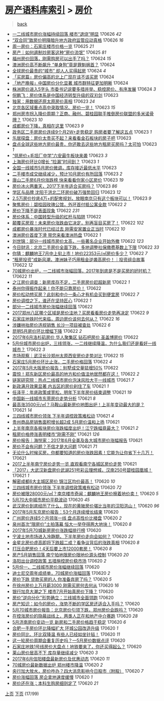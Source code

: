 [房产语料库索引](../../README.md)  > [房价](房价.md)
====
> [back](../README.md)

- [一二线城市房价涨幅持续回落 楼市“退烧”明显](http://jkwz.applinzi.com/ittc/6983306593352287237.html#%E4%B8%80%E4%BA%8C%E7%BA%BF%E5%9F%8E%E5%B8%82%E6%88%BF%E4%BB%B7%E6%B6%A8%E5%B9%85%E6%8C%81%E7%BB%AD%E5%9B%9E%E8%90%BD+%E6%A5%BC%E5%B8%82%E2%80%9C%E9%80%80%E7%83%A7%E2%80%9D%E6%98%8E%E6%98%BE) 170626 *42* 
- [“双合同”致房价明降暗升地方政府监管应动真格](http://jkwz.applinzi.com/ittc/6983288659405964292.html#%E2%80%9C%E5%8F%8C%E5%90%88%E5%90%8C%E2%80%9D%E8%87%B4%E6%88%BF%E4%BB%B7%E6%98%8E%E9%99%8D%E6%9A%97%E5%8D%87%E5%9C%B0%E6%96%B9%E6%94%BF%E5%BA%9C%E7%9B%91%E7%AE%A1%E5%BA%94%E5%8A%A8%E7%9C%9F%E6%A0%BC) 170626 *16* 
- [周一房价：石家庄楼市价格一览](http://jkwz.applinzi.com/ittc/6983118343396393988.html#%E5%91%A8%E4%B8%80%E6%88%BF%E4%BB%B7%EF%BC%9A%E7%9F%B3%E5%AE%B6%E5%BA%84%E6%A5%BC%E5%B8%82%E4%BB%B7%E6%A0%BC%E4%B8%80%E8%A7%88) 170625 *21* 
- [房产｜如何遏制炒房客这种“房价流氓”](http://jkwz.applinzi.com/ittc/6983048302416102404.html#%E6%88%BF%E4%BA%A7%EF%BD%9C%E5%A6%82%E4%BD%95%E9%81%8F%E5%88%B6%E7%82%92%E6%88%BF%E5%AE%A2%E8%BF%99%E7%A7%8D%E2%80%9C%E6%88%BF%E4%BB%B7%E6%B5%81%E6%B0%93%E2%80%9D) 170625 *81* 
- [福州房价回落，刚需购房可以出手了吗？](http://jkwz.applinzi.com/ittc/6982428996632314885.html#%E7%A6%8F%E5%B7%9E%E6%88%BF%E4%BB%B7%E5%9B%9E%E8%90%BD%EF%BC%8C%E5%88%9A%E9%9C%80%E8%B4%AD%E6%88%BF%E5%8F%AF%E4%BB%A5%E5%87%BA%E6%89%8B%E4%BA%86%E5%90%97%EF%BC%9F) 170624 *15* 
- [澳洲房价高不断飙升 “单身狗”竟是罪魁祸首？](http://jkwz.applinzi.com/ittc/6982766867713098756.html#%E6%BE%B3%E6%B4%B2%E6%88%BF%E4%BB%B7%E9%AB%98%E4%B8%8D%E6%96%AD%E9%A3%99%E5%8D%87+%E2%80%9C%E5%8D%95%E8%BA%AB%E7%8B%97%E2%80%9D%E7%AB%9F%E6%98%AF%E7%BD%AA%E9%AD%81%E7%A5%B8%E9%A6%96%EF%BC%9F) 170624  
- [全球房价最贵的“城市” 却人人买得起房](http://jkwz.applinzi.com/ittc/6982649195558077445.html#%E5%85%A8%E7%90%83%E6%88%BF%E4%BB%B7%E6%9C%80%E8%B4%B5%E7%9A%84%E2%80%9C%E5%9F%8E%E5%B8%82%E2%80%9D+%E5%8D%B4%E4%BA%BA%E4%BA%BA%E4%B9%B0%E5%BE%97%E8%B5%B7%E6%88%BF) 170624 *4* 
- [「买房篇」房价偏高的北上广现在该不该买房](http://jkwz.applinzi.com/ittc/6982641548733711364.html#%E3%80%8C%E4%B9%B0%E6%88%BF%E7%AF%87%E3%80%8D%E6%88%BF%E4%BB%B7%E5%81%8F%E9%AB%98%E7%9A%84%E5%8C%97%E4%B8%8A%E5%B9%BF%E7%8E%B0%E5%9C%A8%E8%AF%A5%E4%B8%8D%E8%AF%A5%E4%B9%B0%E6%88%BF) 170624  
- [「地产晚报」中国房价分化显著 城市群特征更加明晰](http://jkwz.applinzi.com/ittc/6982533917587276804.html#%E3%80%8C%E5%9C%B0%E4%BA%A7%E6%99%9A%E6%8A%A5%E3%80%8D%E4%B8%AD%E5%9B%BD%E6%88%BF%E4%BB%B7%E5%88%86%E5%8C%96%E6%98%BE%E8%91%97+%E5%9F%8E%E5%B8%82%E7%BE%A4%E7%89%B9%E5%BE%81%E6%9B%B4%E5%8A%A0%E6%98%8E%E6%99%B0) 170624  
- [株洲房价进入5字头 市委书记说要多措并举、稳控房价、有序发展](http://jkwz.applinzi.com/ittc/6982517086981981188.html#%E6%A0%AA%E6%B4%B2%E6%88%BF%E4%BB%B7%E8%BF%9B%E5%85%A55%E5%AD%97%E5%A4%B4+%E5%B8%82%E5%A7%94%E4%B9%A6%E8%AE%B0%E8%AF%B4%E8%A6%81%E5%A4%9A%E6%8E%AA%E5%B9%B6%E4%B8%BE%E3%80%81%E7%A8%B3%E6%8E%A7%E6%88%BF%E4%BB%B7%E3%80%81%E6%9C%89%E5%BA%8F%E5%8F%91%E5%B1%95) 170624 *3* 
- [倪鹏飞：房价体系是中国经济转型升级的双刃剑](http://jkwz.applinzi.com/ittc/6982509338659652613.html#%E5%80%AA%E9%B9%8F%E9%A3%9E%EF%BC%9A%E6%88%BF%E4%BB%B7%E4%BD%93%E7%B3%BB%E6%98%AF%E4%B8%AD%E5%9B%BD%E7%BB%8F%E6%B5%8E%E8%BD%AC%E5%9E%8B%E5%8D%87%E7%BA%A7%E7%9A%84%E5%8F%8C%E5%88%83%E5%89%91) 170623  
- [独家：用数据还原太原房价真相](http://jkwz.applinzi.com/ittc/6982508740669342724.html#%E7%8B%AC%E5%AE%B6%EF%BC%9A%E7%94%A8%E6%95%B0%E6%8D%AE%E8%BF%98%E5%8E%9F%E5%A4%AA%E5%8E%9F%E6%88%BF%E4%BB%B7%E7%9C%9F%E7%9B%B8) 170623 *24* 
- [北京各区域重点高中录取情况、房价一览！](http://jkwz.applinzi.com/ittc/6982430621908337668.html#%E5%8C%97%E4%BA%AC%E5%90%84%E5%8C%BA%E5%9F%9F%E9%87%8D%E7%82%B9%E9%AB%98%E4%B8%AD%E5%BD%95%E5%8F%96%E6%83%85%E5%86%B5%E3%80%81%E6%88%BF%E4%BB%B7%E4%B8%80%E8%A7%88%EF%BC%81) 170623 *15* 
- [郑州房市拐入降价周期？正商、融创、碧桂园联手推倒房价联盟的多米诺骨牌？](http://jkwz.applinzi.com/ittc/6982425325026673669.html#%E9%83%91%E5%B7%9E%E6%88%BF%E5%B8%82%E6%8B%90%E5%85%A5%E9%99%8D%E4%BB%B7%E5%91%A8%E6%9C%9F%EF%BC%9F%E6%AD%A3%E5%95%86%E3%80%81%E8%9E%8D%E5%88%9B%E3%80%81%E7%A2%A7%E6%A1%82%E5%9B%AD%E8%81%94%E6%89%8B%E6%8E%A8%E5%80%92%E6%88%BF%E4%BB%B7%E8%81%94%E7%9B%9F%E7%9A%84%E5%A4%9A%E7%B1%B3%E8%AF%BA%E9%AA%A8%E7%89%8C%EF%BC%9F) 170623 *10* 
- [成都房价下降，真相在这里](http://jkwz.applinzi.com/ittc/6982409308464481285.html#%E6%88%90%E9%83%BD%E6%88%BF%E4%BB%B7%E4%B8%8B%E9%99%8D%EF%BC%8C%E7%9C%9F%E7%9B%B8%E5%9C%A8%E8%BF%99%E9%87%8C) 170623 *9* 
- [政务区二手房房价连续9个月2W+走势稳定 购房者要了解这五点](http://jkwz.applinzi.com/ittc/6982399557580096516.html#%E6%94%BF%E5%8A%A1%E5%8C%BA%E4%BA%8C%E6%89%8B%E6%88%BF%E6%88%BF%E4%BB%B7%E8%BF%9E%E7%BB%AD9%E4%B8%AA%E6%9C%882W%2B%E8%B5%B0%E5%8A%BF%E7%A8%B3%E5%AE%9A+%E8%B4%AD%E6%88%BF%E8%80%85%E8%A6%81%E4%BA%86%E8%A7%A3%E8%BF%99%E4%BA%94%E7%82%B9) 170623 *1* 
- [乐居探盘：房价太贵买不起？来看看金石板块的房子吧](http://jkwz.applinzi.com/ittc/6982391780874912772.html#%E4%B9%90%E5%B1%85%E6%8E%A2%E7%9B%98%EF%BC%9A%E6%88%BF%E4%BB%B7%E5%A4%AA%E8%B4%B5%E4%B9%B0%E4%B8%8D%E8%B5%B7%EF%BC%9F%E6%9D%A5%E7%9C%8B%E7%9C%8B%E9%87%91%E7%9F%B3%E6%9D%BF%E5%9D%97%E7%9A%84%E6%88%BF%E5%AD%90%E5%90%A7) 170623  
- [盘点全球这些地方房价最贵，你还敢去这些地方租房买房吗？太可怕](http://jkwz.applinzi.com/ittc/6982390663684293636.html#%E7%9B%98%E7%82%B9%E5%85%A8%E7%90%83%E8%BF%99%E4%BA%9B%E5%9C%B0%E6%96%B9%E6%88%BF%E4%BB%B7%E6%9C%80%E8%B4%B5%EF%BC%8C%E4%BD%A0%E8%BF%98%E6%95%A2%E5%8E%BB%E8%BF%99%E4%BA%9B%E5%9C%B0%E6%96%B9%E7%A7%9F%E6%88%BF%E4%B9%B0%E6%88%BF%E5%90%97%EF%BC%9F%E5%A4%AA%E5%8F%AF%E6%80%95) 170623 *1* 
- [“低房价+毛坦厂中学”六安最牛板块来袭](http://jkwz.applinzi.com/ittc/6982370723354903556.html#%E2%80%9C%E4%BD%8E%E6%88%BF%E4%BB%B7%2B%E6%AF%9B%E5%9D%A6%E5%8E%82%E4%B8%AD%E5%AD%A6%E2%80%9D%E5%85%AD%E5%AE%89%E6%9C%80%E7%89%9B%E6%9D%BF%E5%9D%97%E6%9D%A5%E8%A2%AD) 170623 *3* 
- [上海房价环比0增长 “捡漏”时间到？](http://jkwz.applinzi.com/ittc/6982370678916252677.html#%E4%B8%8A%E6%B5%B7%E6%88%BF%E4%BB%B7%E7%8E%AF%E6%AF%940%E5%A2%9E%E9%95%BF+%E2%80%9C%E6%8D%A1%E6%BC%8F%E2%80%9D%E6%97%B6%E9%97%B4%E5%88%B0%EF%BC%9F) 170623 *1* 
- [全国一线城市5月房价微调，库存接近最低水平](http://jkwz.applinzi.com/ittc/6982351701259322372.html#%E5%85%A8%E5%9B%BD%E4%B8%80%E7%BA%BF%E5%9F%8E%E5%B8%825%E6%9C%88%E6%88%BF%E4%BB%B7%E5%BE%AE%E8%B0%83%EF%BC%8C%E5%BA%93%E5%AD%98%E6%8E%A5%E8%BF%91%E6%9C%80%E4%BD%8E%E6%B0%B4%E5%B9%B3) 170623  
- [二手楼市成交继续减少，预计10月房价有所回落](http://jkwz.applinzi.com/ittc/6982351680594002949.html#%E4%BA%8C%E6%89%8B%E6%A5%BC%E5%B8%82%E6%88%90%E4%BA%A4%E7%BB%A7%E7%BB%AD%E5%87%8F%E5%B0%91%EF%BC%8C%E9%A2%84%E8%AE%A110%E6%9C%88%E6%88%BF%E4%BB%B7%E6%9C%89%E6%89%80%E5%9B%9E%E8%90%BD) 170623 *2* 
- [唐山二手房6月份涨跌榜 快来看看你家小区房价](http://jkwz.applinzi.com/ittc/6982333783029056516.html#%E5%94%90%E5%B1%B1%E4%BA%8C%E6%89%8B%E6%88%BF6%E6%9C%88%E4%BB%BD%E6%B6%A8%E8%B7%8C%E6%A6%9C+%E5%BF%AB%E6%9D%A5%E7%9C%8B%E7%9C%8B%E4%BD%A0%E5%AE%B6%E5%B0%8F%E5%8C%BA%E6%88%BF%E4%BB%B7) 170623 *19* 
- [房价冰火两重天，2017下半年适合买房吗？](http://jkwz.applinzi.com/ittc/6982294650080461828.html#%E6%88%BF%E4%BB%B7%E5%86%B0%E7%81%AB%E4%B8%A4%E9%87%8D%E5%A4%A9%EF%BC%8C2017%E4%B8%8B%E5%8D%8A%E5%B9%B4%E9%80%82%E5%90%88%E4%B9%B0%E6%88%BF%E5%90%97%EF%BC%9F) 170623 *86* 
- [学区与品牌 沈阳于洪北二环房价破万强势回归](http://jkwz.applinzi.com/ittc/6982281611851596805.html#%E5%AD%A6%E5%8C%BA%E4%B8%8E%E5%93%81%E7%89%8C+%E6%B2%88%E9%98%B3%E4%BA%8E%E6%B4%AA%E5%8C%97%E4%BA%8C%E7%8E%AF%E6%88%BF%E4%BB%B7%E7%A0%B4%E4%B8%87%E5%BC%BA%E5%8A%BF%E5%9B%9E%E5%BD%92) 170623 *12* 
- [2.5万房价抄底4万+的配套规划，放眼南京只有这个板块可以！](http://jkwz.applinzi.com/ittc/6982187844528243717.html#2.5%E4%B8%87%E6%88%BF%E4%BB%B7%E6%8A%84%E5%BA%954%E4%B8%87%2B%E7%9A%84%E9%85%8D%E5%A5%97%E8%A7%84%E5%88%92%EF%BC%8C%E6%94%BE%E7%9C%BC%E5%8D%97%E4%BA%AC%E5%8F%AA%E6%9C%89%E8%BF%99%E4%B8%AA%E6%9D%BF%E5%9D%97%E5%8F%AF%E4%BB%A5%EF%BC%81) 170623 *9* 
- [聚焦房价｜碧桂园玫瑰公馆，外环首付抵公寓全款](http://jkwz.applinzi.com/ittc/6982079770224231428.html#%E8%81%9A%E7%84%A6%E6%88%BF%E4%BB%B7%EF%BD%9C%E7%A2%A7%E6%A1%82%E5%9B%AD%E7%8E%AB%E7%91%B0%E5%85%AC%E9%A6%86%EF%BC%8C%E5%A4%96%E7%8E%AF%E9%A6%96%E4%BB%98%E6%8A%B5%E5%85%AC%E5%AF%93%E5%85%A8%E6%AC%BE) 170622 *2* 
- [房价下降不是表面现象](http://jkwz.applinzi.com/ittc/6982074085818237956.html#%E6%88%BF%E4%BB%B7%E4%B8%8B%E9%99%8D%E4%B8%8D%E6%98%AF%E8%A1%A8%E9%9D%A2%E7%8E%B0%E8%B1%A1) 170622 *231* 
- [房价体系：中国转型升级的杠杆与陷阱](http://jkwz.applinzi.com/ittc/6982037957241209860.html#%E6%88%BF%E4%BB%B7%E4%BD%93%E7%B3%BB%EF%BC%9A%E4%B8%AD%E5%9B%BD%E8%BD%AC%E5%9E%8B%E5%8D%87%E7%BA%A7%E7%9A%84%E6%9D%A0%E6%9D%86%E4%B8%8E%E9%99%B7%E9%98%B1) 170622  
- [颠覆买房观！未来房价涨跌由它决定，别再盲目买房了！](http://jkwz.applinzi.com/ittc/6982046117544854532.html#%E9%A2%A0%E8%A6%86%E4%B9%B0%E6%88%BF%E8%A7%82%EF%BC%81%E6%9C%AA%E6%9D%A5%E6%88%BF%E4%BB%B7%E6%B6%A8%E8%B7%8C%E7%94%B1%E5%AE%83%E5%86%B3%E5%AE%9A%EF%BC%8C%E5%88%AB%E5%86%8D%E7%9B%B2%E7%9B%AE%E4%B9%B0%E6%88%BF%E4%BA%86%EF%BC%81) 170622 *102* 
- [成都房价暴涨时代已经过去 刚需安家置业正当时](http://jkwz.applinzi.com/ittc/6982039921094034437.html#%E6%88%90%E9%83%BD%E6%88%BF%E4%BB%B7%E6%9A%B4%E6%B6%A8%E6%97%B6%E4%BB%A3%E5%B7%B2%E7%BB%8F%E8%BF%87%E5%8E%BB+%E5%88%9A%E9%9C%80%E5%AE%89%E5%AE%B6%E7%BD%AE%E4%B8%9A%E6%AD%A3%E5%BD%93%E6%97%B6) 170622 *10* 
- [澳洲房价首度下滑 带您来看澳洲热盘](http://jkwz.applinzi.com/ittc/6982035627594744837.html#%E6%BE%B3%E6%B4%B2%E6%88%BF%E4%BB%B7%E9%A6%96%E5%BA%A6%E4%B8%8B%E6%BB%91+%E5%B8%A6%E6%82%A8%E6%9D%A5%E7%9C%8B%E6%BE%B3%E6%B4%B2%E7%83%AD%E7%9B%98) 170622 *1* 
- [刘世锦：部分一线城市房价太高，一些著名企业开始外撤](http://jkwz.applinzi.com/ittc/6982031213987365892.html#%E5%88%98%E4%B8%96%E9%94%A6%EF%BC%9A%E9%83%A8%E5%88%86%E4%B8%80%E7%BA%BF%E5%9F%8E%E5%B8%82%E6%88%BF%E4%BB%B7%E5%A4%AA%E9%AB%98%EF%BC%8C%E4%B8%80%E4%BA%9B%E8%91%97%E5%90%8D%E4%BC%81%E4%B8%9A%E5%BC%80%E5%A7%8B%E5%A4%96%E6%92%A4) 170622 *123* 
- [今日财讯：北京二手房价全面下跌，多地调整社保缴费基数上下限](http://jkwz.applinzi.com/ittc/6982025713681957892.html#%E4%BB%8A%E6%97%A5%E8%B4%A2%E8%AE%AF%EF%BC%9A%E5%8C%97%E4%BA%AC%E4%BA%8C%E6%89%8B%E6%88%BF%E4%BB%B7%E5%85%A8%E9%9D%A2%E4%B8%8B%E8%B7%8C%EF%BC%8C%E5%A4%9A%E5%9C%B0%E8%B0%83%E6%95%B4%E7%A4%BE%E4%BF%9D%E7%BC%B4%E8%B4%B9%E5%9F%BA%E6%95%B0%E4%B8%8A%E4%B8%8B%E9%99%90) 170622 *33* 
- [你猜：麒麟地王7月中上旬上市！地价22353元/㎡房价多少？](http://jkwz.applinzi.com/ittc/6982022993956832261.html#%E4%BD%A0%E7%8C%9C%EF%BC%9A%E9%BA%92%E9%BA%9F%E5%9C%B0%E7%8E%8B7%E6%9C%88%E4%B8%AD%E4%B8%8A%E6%97%AC%E4%B8%8A%E5%B8%82%EF%BC%81%E5%9C%B0%E4%BB%B722353%E5%85%83%2F%E3%8E%A1%E6%88%BF%E4%BB%B7%E5%A4%9A%E5%B0%91%EF%BC%9F) 170622 *7* 
- [“租房投资”成新风潮，澳洲妹子巧用租金逆袭高房价！｜投资组合故事](http://jkwz.applinzi.com/ittc/6982008610321073157.html#%E2%80%9C%E7%A7%9F%E6%88%BF%E6%8A%95%E8%B5%84%E2%80%9D%E6%88%90%E6%96%B0%E9%A3%8E%E6%BD%AE%EF%BC%8C%E6%BE%B3%E6%B4%B2%E5%A6%B9%E5%AD%90%E5%B7%A7%E7%94%A8%E7%A7%9F%E9%87%91%E9%80%86%E8%A2%AD%E9%AB%98%E6%88%BF%E4%BB%B7%EF%BC%81%EF%BD%9C%E6%8A%95%E8%B5%84%E7%BB%84%E5%90%88%E6%95%85%E4%BA%8B) 170622 *12* 
- [70城房价出炉，一二线城市涨幅回落，2017年到底是不是买房的好时机？](http://jkwz.applinzi.com/ittc/6982004391115490309.html#70%E5%9F%8E%E6%88%BF%E4%BB%B7%E5%87%BA%E7%82%89%EF%BC%8C%E4%B8%80%E4%BA%8C%E7%BA%BF%E5%9F%8E%E5%B8%82%E6%B6%A8%E5%B9%85%E5%9B%9E%E8%90%BD%EF%BC%8C2017%E5%B9%B4%E5%88%B0%E5%BA%95%E6%98%AF%E4%B8%8D%E6%98%AF%E4%B9%B0%E6%88%BF%E7%9A%84%E5%A5%BD%E6%97%B6%E6%9C%BA%EF%BC%9F) 170622 *11* 
- [之江房价调查：新房库存不足，二手房房价赶超新房](http://jkwz.applinzi.com/ittc/6982001168216491013.html#%E4%B9%8B%E6%B1%9F%E6%88%BF%E4%BB%B7%E8%B0%83%E6%9F%A5%EF%BC%9A%E6%96%B0%E6%88%BF%E5%BA%93%E5%AD%98%E4%B8%8D%E8%B6%B3%EF%BC%8C%E4%BA%8C%E6%89%8B%E6%88%BF%E6%88%BF%E4%BB%B7%E8%B5%B6%E8%B6%85%E6%96%B0%E6%88%BF) 170622 *1* 
- [泰州你得振作起来！你不能只靠房价！](http://jkwz.applinzi.com/ittc/6981932920099832837.html#%E6%B3%B0%E5%B7%9E%E4%BD%A0%E5%BE%97%E6%8C%AF%E4%BD%9C%E8%B5%B7%E6%9D%A5%EF%BC%81%E4%BD%A0%E4%B8%8D%E8%83%BD%E5%8F%AA%E9%9D%A0%E6%88%BF%E4%BB%B7%EF%BC%81) 170622  
- [房价松动想买房？此刻和中介一条心才有机会买到便宜房](http://jkwz.applinzi.com/ittc/6981953667765634053.html#%E6%88%BF%E4%BB%B7%E6%9D%BE%E5%8A%A8%E6%83%B3%E4%B9%B0%E6%88%BF%EF%BC%9F%E6%AD%A4%E5%88%BB%E5%92%8C%E4%B8%AD%E4%BB%8B%E4%B8%80%E6%9D%A1%E5%BF%83%E6%89%8D%E6%9C%89%E6%9C%BA%E4%BC%9A%E4%B9%B0%E5%88%B0%E4%BE%BF%E5%AE%9C%E6%88%BF) 170622 *7* 
- [房价调控之下，谁还在坚持匠心](http://jkwz.applinzi.com/ittc/6981945382371066885.html#%E6%88%BF%E4%BB%B7%E8%B0%83%E6%8E%A7%E4%B9%8B%E4%B8%8B%EF%BC%8C%E8%B0%81%E8%BF%98%E5%9C%A8%E5%9D%9A%E6%8C%81%E5%8C%A0%E5%BF%83) 170622 *1* 
- [部分一二线城市房价涨幅继续回落](http://jkwz.applinzi.com/ittc/6981921034809639940.html#%E9%83%A8%E5%88%86%E4%B8%80%E4%BA%8C%E7%BA%BF%E5%9F%8E%E5%B8%82%E6%88%BF%E4%BB%B7%E6%B6%A8%E5%B9%85%E7%BB%A7%E7%BB%AD%E5%9B%9E%E8%90%BD) 170622  
- [2017郑州八区哪个区域是房价洼地？买房看看房价走势再决定](http://jkwz.applinzi.com/ittc/6981920665744458756.html#2017%E9%83%91%E5%B7%9E%E5%85%AB%E5%8C%BA%E5%93%AA%E4%B8%AA%E5%8C%BA%E5%9F%9F%E6%98%AF%E6%88%BF%E4%BB%B7%E6%B4%BC%E5%9C%B0%EF%BC%9F%E4%B9%B0%E6%88%BF%E7%9C%8B%E7%9C%8B%E6%88%BF%E4%BB%B7%E8%B5%B0%E5%8A%BF%E5%86%8D%E5%86%B3%E5%AE%9A) 170622 *9* 
- [石家庄地铁时代来临，周边房价该何去何从？](http://jkwz.applinzi.com/ittc/6981920379151844357.html#%E7%9F%B3%E5%AE%B6%E5%BA%84%E5%9C%B0%E9%93%81%E6%97%B6%E4%BB%A3%E6%9D%A5%E4%B8%B4%EF%BC%8C%E5%91%A8%E8%BE%B9%E6%88%BF%E4%BB%B7%E8%AF%A5%E4%BD%95%E5%8E%BB%E4%BD%95%E4%BB%8E%EF%BC%9F) 170622 *16* 
- [涉嫌哄抬房价违规销售 长沙一项目被查处](http://jkwz.applinzi.com/ittc/6981916936655864836.html#%E6%B6%89%E5%AB%8C%E5%93%84%E6%8A%AC%E6%88%BF%E4%BB%B7%E8%BF%9D%E8%A7%84%E9%94%80%E5%94%AE+%E9%95%BF%E6%B2%99%E4%B8%80%E9%A1%B9%E7%9B%AE%E8%A2%AB%E6%9F%A5%E5%A4%84) 170622 *6* 
- [昆明5月房价环比增幅下降](http://jkwz.applinzi.com/ittc/6981914883892184068.html#%E6%98%86%E6%98%8E5%E6%9C%88%E6%88%BF%E4%BB%B7%E7%8E%AF%E6%AF%94%E5%A2%9E%E5%B9%85%E4%B8%8B%E9%99%8D) 170622 *2* 
- [2017年6月洛杉矶房价 华人聚集区 钻石吧房价 圣盖博房价](http://jkwz.applinzi.com/ittc/6981897574364480516.html#2017%E5%B9%B46%E6%9C%88%E6%B4%9B%E6%9D%89%E7%9F%B6%E6%88%BF%E4%BB%B7+%E5%8D%8E%E4%BA%BA%E8%81%9A%E9%9B%86%E5%8C%BA+%E9%92%BB%E7%9F%B3%E5%90%A7%E6%88%BF%E4%BB%B7+%E5%9C%A3%E7%9B%96%E5%8D%9A%E6%88%BF%E4%BB%B7) 170622  
- [5月份城市房价出炉，三线领涨，一二线继续降温，为什么我们还是看好一线城市？](http://jkwz.applinzi.com/ittc/6981617477539595268.html#5%E6%9C%88%E4%BB%BD%E5%9F%8E%E5%B8%82%E6%88%BF%E4%BB%B7%E5%87%BA%E7%82%89%EF%BC%8C%E4%B8%89%E7%BA%BF%E9%A2%86%E6%B6%A8%EF%BC%8C%E4%B8%80%E4%BA%8C%E7%BA%BF%E7%BB%A7%E7%BB%AD%E9%99%8D%E6%B8%A9%EF%BC%8C%E4%B8%BA%E4%BB%80%E4%B9%88%E6%88%91%E4%BB%AC%E8%BF%98%E6%98%AF%E7%9C%8B%E5%A5%BD%E4%B8%80%E7%BA%BF%E5%9F%8E%E5%B8%82%EF%BC%9F) 170622 *3* 
- [市场观察｜武汉长沙郑州太原西安房价走势对比](http://jkwz.applinzi.com/ittc/6981887601739826181.html#%E5%B8%82%E5%9C%BA%E8%A7%82%E5%AF%9F%EF%BD%9C%E6%AD%A6%E6%B1%89%E9%95%BF%E6%B2%99%E9%83%91%E5%B7%9E%E5%A4%AA%E5%8E%9F%E8%A5%BF%E5%AE%89%E6%88%BF%E4%BB%B7%E8%B5%B0%E5%8A%BF%E5%AF%B9%E6%AF%94) 170622 *15* 
- [石家庄5月房价环比止涨，二手房价格回落](http://jkwz.applinzi.com/ittc/6981875920234087428.html#%E7%9F%B3%E5%AE%B6%E5%BA%845%E6%9C%88%E6%88%BF%E4%BB%B7%E7%8E%AF%E6%AF%94%E6%AD%A2%E6%B6%A8%EF%BC%8C%E4%BA%8C%E6%89%8B%E6%88%BF%E4%BB%B7%E6%A0%BC%E5%9B%9E%E8%90%BD) 170622 *4* 
- [2017年5月大阪房价报告：别墅成交量猛增50%](http://jkwz.applinzi.com/ittc/6981818799761130500.html#2017%E5%B9%B45%E6%9C%88%E5%A4%A7%E9%98%AA%E6%88%BF%E4%BB%B7%E6%8A%A5%E5%91%8A%EF%BC%9A%E5%88%AB%E5%A2%85%E6%88%90%E4%BA%A4%E9%87%8F%E7%8C%9B%E5%A2%9E50%25) 170622  
- [震惊！郑东新区房价最高的地方和价值洼地居然都在这！](http://jkwz.applinzi.com/ittc/6981796322225947653.html#%E9%9C%87%E6%83%8A%EF%BC%81%E9%83%91%E4%B8%9C%E6%96%B0%E5%8C%BA%E6%88%BF%E4%BB%B7%E6%9C%80%E9%AB%98%E7%9A%84%E5%9C%B0%E6%96%B9%E5%92%8C%E4%BB%B7%E5%80%BC%E6%B4%BC%E5%9C%B0%E5%B1%85%E7%84%B6%E9%83%BD%E5%9C%A8%E8%BF%99%EF%BC%81) 170622 *2* 
- [链家研究院：热点二线城市房价泡沫风险大于一线城市](http://jkwz.applinzi.com/ittc/6981692254304338949.html#%E9%93%BE%E5%AE%B6%E7%A0%94%E7%A9%B6%E9%99%A2%EF%BC%9A%E7%83%AD%E7%82%B9%E4%BA%8C%E7%BA%BF%E5%9F%8E%E5%B8%82%E6%88%BF%E4%BB%B7%E6%B3%A1%E6%B2%AB%E9%A3%8E%E9%99%A9%E5%A4%A7%E4%BA%8E%E4%B8%80%E7%BA%BF%E5%9F%8E%E5%B8%82) 170621 *7* 
- [新政满月效果显著 内五区的房价刹住了车](http://jkwz.applinzi.com/ittc/6981679139114189828.html#%E6%96%B0%E6%94%BF%E6%BB%A1%E6%9C%88%E6%95%88%E6%9E%9C%E6%98%BE%E8%91%97+%E5%86%85%E4%BA%94%E5%8C%BA%E7%9A%84%E6%88%BF%E4%BB%B7%E5%88%B9%E4%BD%8F%E4%BA%86%E8%BD%A6) 170621 *1* 
- [任泽平：年底政策或宽松，明年下半年房价结束调整](http://jkwz.applinzi.com/ittc/6981673869831046148.html#%E4%BB%BB%E6%B3%BD%E5%B9%B3%EF%BC%9A%E5%B9%B4%E5%BA%95%E6%94%BF%E7%AD%96%E6%88%96%E5%AE%BD%E6%9D%BE%EF%BC%8C%E6%98%8E%E5%B9%B4%E4%B8%8B%E5%8D%8A%E5%B9%B4%E6%88%BF%E4%BB%B7%E7%BB%93%E6%9D%9F%E8%B0%83%E6%95%B4) 170621 *19* 
- [中国新一线城市东莞房价走势分析](http://jkwz.applinzi.com/ittc/6981666459548648453.html#%E4%B8%AD%E5%9B%BD%E6%96%B0%E4%B8%80%E7%BA%BF%E5%9F%8E%E5%B8%82%E4%B8%9C%E8%8E%9E%E6%88%BF%E4%BB%B7%E8%B5%B0%E5%8A%BF%E5%88%86%E6%9E%90) 170621 *8* 
- [最高涨3500元/㎡？马鞍山最新房价地图出炉！上半年变动最大的是？](http://jkwz.applinzi.com/ittc/6981664298605478917.html#%E6%9C%80%E9%AB%98%E6%B6%A83500%E5%85%83%2F%E3%8E%A1%EF%BC%9F%E9%A9%AC%E9%9E%8D%E5%B1%B1%E6%9C%80%E6%96%B0%E6%88%BF%E4%BB%B7%E5%9C%B0%E5%9B%BE%E5%87%BA%E7%82%89%EF%BC%81%E4%B8%8A%E5%8D%8A%E5%B9%B4%E5%8F%98%E5%8A%A8%E6%9C%80%E5%A4%A7%E7%9A%84%E6%98%AF%EF%BC%9F) 170621 *14* 
- [三四线城市房价领涨 下半年调控政策难松动](http://jkwz.applinzi.com/ittc/6981651227094811652.html#%E4%B8%89%E5%9B%9B%E7%BA%BF%E5%9F%8E%E5%B8%82%E6%88%BF%E4%BB%B7%E9%A2%86%E6%B6%A8+%E4%B8%8B%E5%8D%8A%E5%B9%B4%E8%B0%83%E6%8E%A7%E6%94%BF%E7%AD%96%E9%9A%BE%E6%9D%BE%E5%8A%A8) 170621 *4* 
- [贵州商品房销售面积增长超2成 5月房价温和上扬](http://jkwz.applinzi.com/ittc/6981640296126219268.html#%E8%B4%B5%E5%B7%9E%E5%95%86%E5%93%81%E6%88%BF%E9%94%80%E5%94%AE%E9%9D%A2%E7%A7%AF%E5%A2%9E%E9%95%BF%E8%B6%852%E6%88%90+5%E6%9C%88%E6%88%BF%E4%BB%B7%E6%B8%A9%E5%92%8C%E4%B8%8A%E6%89%AC) 170621  
- [上半年南京各板块房价涨跌幅度出炉！江宁跌幅竟最大？](http://jkwz.applinzi.com/ittc/6981625654326854661.html#%E4%B8%8A%E5%8D%8A%E5%B9%B4%E5%8D%97%E4%BA%AC%E5%90%84%E6%9D%BF%E5%9D%97%E6%88%BF%E4%BB%B7%E6%B6%A8%E8%B7%8C%E5%B9%85%E5%BA%A6%E5%87%BA%E7%82%89%EF%BC%81%E6%B1%9F%E5%AE%81%E8%B7%8C%E5%B9%85%E7%AB%9F%E6%9C%80%E5%A4%A7%EF%BC%9F) 170621 *2* 
- [租房价格停涨表明楼市“刚需不刚”](http://jkwz.applinzi.com/ittc/6981622913558922244.html#%E7%A7%9F%E6%88%BF%E4%BB%B7%E6%A0%BC%E5%81%9C%E6%B6%A8%E8%A1%A8%E6%98%8E%E6%A5%BC%E5%B8%82%E2%80%9C%E5%88%9A%E9%9C%80%E4%B8%8D%E5%88%9A%E2%80%9D) 170621 *126* 
- [房价报告｜海悦家：2017年6月全美及各大城市房价涨幅报告](http://jkwz.applinzi.com/ittc/6981621616172598276.html#%E6%88%BF%E4%BB%B7%E6%8A%A5%E5%91%8A%EF%BD%9C%E6%B5%B7%E6%82%A6%E5%AE%B6%EF%BC%9A2017%E5%B9%B46%E6%9C%88%E5%85%A8%E7%BE%8E%E5%8F%8A%E5%90%84%E5%A4%A7%E5%9F%8E%E5%B8%82%E6%88%BF%E4%BB%B7%E6%B6%A8%E5%B9%85%E6%8A%A5%E5%91%8A) 170621  
- [房价不会有问题？不信才是大问题](http://jkwz.applinzi.com/ittc/6981578400069059589.html#%E6%88%BF%E4%BB%B7%E4%B8%8D%E4%BC%9A%E6%9C%89%E9%97%AE%E9%A2%98%EF%BC%9F%E4%B8%8D%E4%BF%A1%E6%89%8D%E6%98%AF%E5%A4%A7%E9%97%AE%E9%A2%98) 170621 *71* 
- [无论什么时候买房，你都要知道的房价涨跌因素！它能为让你省下十几万！](http://jkwz.applinzi.com/ittc/6980520648064369669.html#%E6%97%A0%E8%AE%BA%E4%BB%80%E4%B9%88%E6%97%B6%E5%80%99%E4%B9%B0%E6%88%BF%EF%BC%8C%E4%BD%A0%E9%83%BD%E8%A6%81%E7%9F%A5%E9%81%93%E7%9A%84%E6%88%BF%E4%BB%B7%E6%B6%A8%E8%B7%8C%E5%9B%A0%E7%B4%A0%EF%BC%81%E5%AE%83%E8%83%BD%E4%B8%BA%E8%AE%A9%E4%BD%A0%E7%9C%81%E4%B8%8B%E5%8D%81%E5%87%A0%E4%B8%87%EF%BC%81) 170621  
- [2017上半年南宁房价走势一览 直观看南宁各城区房价走势](http://jkwz.applinzi.com/ittc/6981564790525658117.html#2017%E4%B8%8A%E5%8D%8A%E5%B9%B4%E5%8D%97%E5%AE%81%E6%88%BF%E4%BB%B7%E8%B5%B0%E5%8A%BF%E4%B8%80%E8%A7%88+%E7%9B%B4%E8%A7%82%E7%9C%8B%E5%8D%97%E5%AE%81%E5%90%84%E5%9F%8E%E5%8C%BA%E6%88%BF%E4%BB%B7%E8%B5%B0%E5%8A%BF) 170621  
- [「2017」大武汉新盘房价武湖251号彩云理想城，汉南250号碧桂园凰城！](http://jkwz.applinzi.com/ittc/6981559117310067717.html#%E3%80%8C2017%E3%80%8D%E5%A4%A7%E6%AD%A6%E6%B1%89%E6%96%B0%E7%9B%98%E6%88%BF%E4%BB%B7%E6%AD%A6%E6%B9%96251%E5%8F%B7%E5%BD%A9%E4%BA%91%E7%90%86%E6%83%B3%E5%9F%8E%EF%BC%8C%E6%B1%89%E5%8D%97250%E5%8F%B7%E7%A2%A7%E6%A1%82%E5%9B%AD%E5%87%B0%E5%9F%8E%EF%BC%81) 170621 *1* 
- [解密成都6大主城区房价 锦江区均价最高！](http://jkwz.applinzi.com/ittc/6981312189569696773.html#%E8%A7%A3%E5%AF%86%E6%88%90%E9%83%BD6%E5%A4%A7%E4%B8%BB%E5%9F%8E%E5%8C%BA%E6%88%BF%E4%BB%B7+%E9%94%A6%E6%B1%9F%E5%8C%BA%E5%9D%87%E4%BB%B7%E6%9C%80%E9%AB%98%EF%BC%81) 170620 *10* 
- [三四线城市房价领涨 下半年调控政策难有松动](http://jkwz.applinzi.com/ittc/6981309014032778245.html#%E4%B8%89%E5%9B%9B%E7%BA%BF%E5%9F%8E%E5%B8%82%E6%88%BF%E4%BB%B7%E9%A2%86%E6%B6%A8+%E4%B8%8B%E5%8D%8A%E5%B9%B4%E8%B0%83%E6%8E%A7%E6%94%BF%E7%AD%96%E9%9A%BE%E6%9C%89%E6%9D%BE%E5%8A%A8) 170620 *72* 
- [房价被限28000元/㎡？南京楼市奇闻：麒麟地王房价擦着地价卖！](http://jkwz.applinzi.com/ittc/6981308004128261125.html#%E6%88%BF%E4%BB%B7%E8%A2%AB%E9%99%9028000%E5%85%83%2F%E3%8E%A1%EF%BC%9F%E5%8D%97%E4%BA%AC%E6%A5%BC%E5%B8%82%E5%A5%87%E9%97%BB%EF%BC%9A%E9%BA%92%E9%BA%9F%E5%9C%B0%E7%8E%8B%E6%88%BF%E4%BB%B7%E6%93%A6%E7%9D%80%E5%9C%B0%E4%BB%B7%E5%8D%96%EF%BC%81) 170620 *5* 
- [5月70大中城市房价平稳波动](http://jkwz.applinzi.com/ittc/6981305926039372805.html#5%E6%9C%8870%E5%A4%A7%E4%B8%AD%E5%9F%8E%E5%B8%82%E6%88%BF%E4%BB%B7%E5%B9%B3%E7%A8%B3%E6%B3%A2%E5%8A%A8) 170620 *45* 
- [武汉房价到底经历了什么，现在的黄陂房价堪比当年的汉阳洪山！](http://jkwz.applinzi.com/ittc/6981299831854072837.html#%E6%AD%A6%E6%B1%89%E6%88%BF%E4%BB%B7%E5%88%B0%E5%BA%95%E7%BB%8F%E5%8E%86%E4%BA%86%E4%BB%80%E4%B9%88%EF%BC%8C%E7%8E%B0%E5%9C%A8%E7%9A%84%E9%BB%84%E9%99%82%E6%88%BF%E4%BB%B7%E5%A0%AA%E6%AF%94%E5%BD%93%E5%B9%B4%E7%9A%84%E6%B1%89%E9%98%B3%E6%B4%AA%E5%B1%B1%EF%BC%81) 170620 *96* 
- [2017年5月东京房价报告：53个月连续增长结束](http://jkwz.applinzi.com/ittc/6981298295929308164.html#2017%E5%B9%B45%E6%9C%88%E4%B8%9C%E4%BA%AC%E6%88%BF%E4%BB%B7%E6%8A%A5%E5%91%8A%EF%BC%9A53%E4%B8%AA%E6%9C%88%E8%BF%9E%E7%BB%AD%E5%A2%9E%E9%95%BF%E7%BB%93%E6%9D%9F) 170620  
- [广州房价连续5个月领涨一线 盘点高性价比楼盘](http://jkwz.applinzi.com/ittc/6981294270785782788.html#%E5%B9%BF%E5%B7%9E%E6%88%BF%E4%BB%B7%E8%BF%9E%E7%BB%AD5%E4%B8%AA%E6%9C%88%E9%A2%86%E6%B6%A8%E4%B8%80%E7%BA%BF+%E7%9B%98%E7%82%B9%E9%AB%98%E6%80%A7%E4%BB%B7%E6%AF%94%E6%A5%BC%E7%9B%98) 170620 *2* 
- [泉州首次“限房价”土拍落幕 恒大一举夺得两大地块！](http://jkwz.applinzi.com/ittc/6981291418587759620.html#%E6%B3%89%E5%B7%9E%E9%A6%96%E6%AC%A1%E2%80%9C%E9%99%90%E6%88%BF%E4%BB%B7%E2%80%9D%E5%9C%9F%E6%8B%8D%E8%90%BD%E5%B9%95+%E6%81%92%E5%A4%A7%E4%B8%80%E4%B8%BE%E5%A4%BA%E5%BE%97%E4%B8%A4%E5%A4%A7%E5%9C%B0%E5%9D%97%EF%BC%81) 170620 *8* 
- [2017年5月70城新房房价涨跌幅排行榜](http://jkwz.applinzi.com/ittc/6981283408666690565.html#2017%E5%B9%B45%E6%9C%8870%E5%9F%8E%E6%96%B0%E6%88%BF%E6%88%BF%E4%BB%B7%E6%B6%A8%E8%B7%8C%E5%B9%85%E6%8E%92%E8%A1%8C%E6%A6%9C) 170620  
- [宁波土地市场进入冷静期，下半年房价走向会如何？](http://jkwz.applinzi.com/ittc/6981276193939522565.html#%E5%AE%81%E6%B3%A2%E5%9C%9F%E5%9C%B0%E5%B8%82%E5%9C%BA%E8%BF%9B%E5%85%A5%E5%86%B7%E9%9D%99%E6%9C%9F%EF%BC%8C%E4%B8%8B%E5%8D%8A%E5%B9%B4%E6%88%BF%E4%BB%B7%E8%B5%B0%E5%90%91%E4%BC%9A%E5%A6%82%E4%BD%95%EF%BC%9F) 170620 *22* 
- [金星北房价虚高即将下跌超二成？看争议背后的涨跌真相](http://jkwz.applinzi.com/ittc/6981274485213627397.html#%E9%87%91%E6%98%9F%E5%8C%97%E6%88%BF%E4%BB%B7%E8%99%9A%E9%AB%98%E5%8D%B3%E5%B0%86%E4%B8%8B%E8%B7%8C%E8%B6%85%E4%BA%8C%E6%88%90%EF%BC%9F%E7%9C%8B%E4%BA%89%E8%AE%AE%E8%83%8C%E5%90%8E%E7%9A%84%E6%B6%A8%E8%B7%8C%E7%9C%9F%E7%9B%B8) 170620 *8* 
- [打压合肥房价！4天后要上市12000套房！](http://jkwz.applinzi.com/ittc/6981267426283881476.html#%E6%89%93%E5%8E%8B%E5%90%88%E8%82%A5%E6%88%BF%E4%BB%B7%EF%BC%814%E5%A4%A9%E5%90%8E%E8%A6%81%E4%B8%8A%E5%B8%8212000%E5%A5%97%E6%88%BF%EF%BC%81) 170620 *8* 
- [房产5月销售回落 南宁拍地限房价限地价源头控制](http://jkwz.applinzi.com/ittc/6981250126621180932.html#%E6%88%BF%E4%BA%A75%E6%9C%88%E9%94%80%E5%94%AE%E5%9B%9E%E8%90%BD+%E5%8D%97%E5%AE%81%E6%8B%8D%E5%9C%B0%E9%99%90%E6%88%BF%E4%BB%B7%E9%99%90%E5%9C%B0%E4%BB%B7%E6%BA%90%E5%A4%B4%E6%8E%A7%E5%88%B6) 170620 *20* 
- [洛阳出台调控政策 五措施控房价稳市场](http://jkwz.applinzi.com/ittc/6981242181502108676.html#%E6%B4%9B%E9%98%B3%E5%87%BA%E5%8F%B0%E8%B0%83%E6%8E%A7%E6%94%BF%E7%AD%96+%E4%BA%94%E6%8E%AA%E6%96%BD%E6%8E%A7%E6%88%BF%E4%BB%B7%E7%A8%B3%E5%B8%82%E5%9C%BA) 170620 *2* 
- [5月份一、二线城市房价涨幅继续回落](http://jkwz.applinzi.com/ittc/6981116160329122821.html#5%E6%9C%88%E4%BB%BD%E4%B8%80%E3%80%81%E4%BA%8C%E7%BA%BF%E5%9F%8E%E5%B8%82%E6%88%BF%E4%BB%B7%E6%B6%A8%E5%B9%85%E7%BB%A7%E7%BB%AD%E5%9B%9E%E8%90%BD) 170620  
- [迪士尼交周年成绩单，70城房价涨幅回落](http://jkwz.applinzi.com/ittc/6981204666271400964.html#%E8%BF%AA%E5%A3%AB%E5%B0%BC%E4%BA%A4%E5%91%A8%E5%B9%B4%E6%88%90%E7%BB%A9%E5%8D%95%EF%BC%8C70%E5%9F%8E%E6%88%BF%E4%BB%B7%E6%B6%A8%E5%B9%85%E5%9B%9E%E8%90%BD) 170620 *2* 
- [房价下跌 贷款买房的人 你准备弃房了吗？](http://jkwz.applinzi.com/ittc/6981217850042614788.html#%E6%88%BF%E4%BB%B7%E4%B8%8B%E8%B7%8C+%E8%B4%B7%E6%AC%BE%E4%B9%B0%E6%88%BF%E7%9A%84%E4%BA%BA+%E4%BD%A0%E5%87%86%E5%A4%87%E5%BC%83%E6%88%BF%E4%BA%86%E5%90%97%EF%BC%9F) 170620 *5* 
- [在徐州房价上万月薪3000 刚需买房何去何从](http://jkwz.applinzi.com/ittc/6981212073110275077.html#%E5%9C%A8%E5%BE%90%E5%B7%9E%E6%88%BF%E4%BB%B7%E4%B8%8A%E4%B8%87%E6%9C%88%E8%96%AA3000+%E5%88%9A%E9%9C%80%E4%B9%B0%E6%88%BF%E4%BD%95%E5%8E%BB%E4%BD%95%E4%BB%8E) 170620 *16* 
- [银行加息大潮之下 楼市7月开始真房价下降？](http://jkwz.applinzi.com/ittc/6981204629797733380.html#%E9%93%B6%E8%A1%8C%E5%8A%A0%E6%81%AF%E5%A4%A7%E6%BD%AE%E4%B9%8B%E4%B8%8B+%E6%A5%BC%E5%B8%827%E6%9C%88%E5%BC%80%E5%A7%8B%E7%9C%9F%E6%88%BF%E4%BB%B7%E4%B8%8B%E9%99%8D%EF%BC%9F) 170620  
- [房价“逆向分化”形势确立：三线城市全面领跑](http://jkwz.applinzi.com/ittc/6981198692252910596.html#%E6%88%BF%E4%BB%B7%E2%80%9C%E9%80%86%E5%90%91%E5%88%86%E5%8C%96%E2%80%9D%E5%BD%A2%E5%8A%BF%E7%A1%AE%E7%AB%8B%EF%BC%9A%E4%B8%89%E7%BA%BF%E5%9F%8E%E5%B8%82%E5%85%A8%E9%9D%A2%E9%A2%86%E8%B7%91) 170620  
- [房产知识：如今的房价，涨势不断的学区房还适合入手吗？](http://jkwz.applinzi.com/ittc/6981197628841657348.html#%E6%88%BF%E4%BA%A7%E7%9F%A5%E8%AF%86%EF%BC%9A%E5%A6%82%E4%BB%8A%E7%9A%84%E6%88%BF%E4%BB%B7%EF%BC%8C%E6%B6%A8%E5%8A%BF%E4%B8%8D%E6%96%AD%E7%9A%84%E5%AD%A6%E5%8C%BA%E6%88%BF%E8%BF%98%E9%80%82%E5%90%88%E5%85%A5%E6%89%8B%E5%90%97%EF%BC%9F) 170620  
- [5月70城市房价报告：北京房价引领下跌，郑州房价会跌吗？](http://jkwz.applinzi.com/ittc/6981190743199581189.html#5%E6%9C%8870%E5%9F%8E%E5%B8%82%E6%88%BF%E4%BB%B7%E6%8A%A5%E5%91%8A%EF%BC%9A%E5%8C%97%E4%BA%AC%E6%88%BF%E4%BB%B7%E5%BC%95%E9%A2%86%E4%B8%8B%E8%B7%8C%EF%BC%8C%E9%83%91%E5%B7%9E%E6%88%BF%E4%BB%B7%E4%BC%9A%E8%B7%8C%E5%90%97%EF%BC%9F) 170620  
- [在控涨房价的隐蔽战线上，两类人正在和地产中介赛跑](http://jkwz.applinzi.com/ittc/6981189700122313733.html#%E5%9C%A8%E6%8E%A7%E6%B6%A8%E6%88%BF%E4%BB%B7%E7%9A%84%E9%9A%90%E8%94%BD%E6%88%98%E7%BA%BF%E4%B8%8A%EF%BC%8C%E4%B8%A4%E7%B1%BB%E4%BA%BA%E6%AD%A3%E5%9C%A8%E5%92%8C%E5%9C%B0%E4%BA%A7%E4%B8%AD%E4%BB%8B%E8%B5%9B%E8%B7%91) 170620 *28* 
- [5月济南房价变动一览 新房和二手房价格趋于稳定](http://jkwz.applinzi.com/ittc/6981186641799414788.html#5%E6%9C%88%E6%B5%8E%E5%8D%97%E6%88%BF%E4%BB%B7%E5%8F%98%E5%8A%A8%E4%B8%80%E8%A7%88+%E6%96%B0%E6%88%BF%E5%92%8C%E4%BA%8C%E6%89%8B%E6%88%BF%E4%BB%B7%E6%A0%BC%E8%B6%8B%E4%BA%8E%E7%A8%B3%E5%AE%9A) 170620 *6* 
- [合肥一手房价环比降幅扩大 环城公园改造升级](http://jkwz.applinzi.com/ittc/6981182814543152133.html#%E5%90%88%E8%82%A5%E4%B8%80%E6%89%8B%E6%88%BF%E4%BB%B7%E7%8E%AF%E6%AF%94%E9%99%8D%E5%B9%85%E6%89%A9%E5%A4%A7+%E7%8E%AF%E5%9F%8E%E5%85%AC%E5%9B%AD%E6%94%B9%E9%80%A0%E5%8D%87%E7%BA%A7) 170620 *1* 
- [房价同比、环比双降温 有些人已经如坐针毡！](http://jkwz.applinzi.com/ittc/6981180281129010180.html#%E6%88%BF%E4%BB%B7%E5%90%8C%E6%AF%94%E3%80%81%E7%8E%AF%E6%AF%94%E5%8F%8C%E9%99%8D%E6%B8%A9+%E6%9C%89%E4%BA%9B%E4%BA%BA%E5%B7%B2%E7%BB%8F%E5%A6%82%E5%9D%90%E9%92%88%E6%AF%A1%EF%BC%81) 170620 *11* 
- [这一轮房价周期会重复历史吗？—5月房价数据点评](http://jkwz.applinzi.com/ittc/6981177549781468164.html#%E8%BF%99%E4%B8%80%E8%BD%AE%E6%88%BF%E4%BB%B7%E5%91%A8%E6%9C%9F%E4%BC%9A%E9%87%8D%E5%A4%8D%E5%8E%86%E5%8F%B2%E5%90%97%EF%BC%9F%E2%80%945%E6%9C%88%E6%88%BF%E4%BB%B7%E6%95%B0%E6%8D%AE%E7%82%B9%E8%AF%84) 170620  
- [石家庄地铁1号线房价大盘点！地铁要来了，你还买得起么？](http://jkwz.applinzi.com/ittc/6981175623530578948.html#%E7%9F%B3%E5%AE%B6%E5%BA%84%E5%9C%B0%E9%93%811%E5%8F%B7%E7%BA%BF%E6%88%BF%E4%BB%B7%E5%A4%A7%E7%9B%98%E7%82%B9%EF%BC%81%E5%9C%B0%E9%93%81%E8%A6%81%E6%9D%A5%E4%BA%86%EF%BC%8C%E4%BD%A0%E8%BF%98%E4%B9%B0%E5%BE%97%E8%B5%B7%E4%B9%88%EF%BC%9F) 170620  
- [莱山房价居高不下 库存量继续减少](http://jkwz.applinzi.com/ittc/6981171146098476036.html#%E8%8E%B1%E5%B1%B1%E6%88%BF%E4%BB%B7%E5%B1%85%E9%AB%98%E4%B8%8D%E4%B8%8B+%E5%BA%93%E5%AD%98%E9%87%8F%E7%BB%A7%E7%BB%AD%E5%87%8F%E5%B0%91) 170620 *3* 
- [2017年6月信阳楼盘最新房价及优惠动态](http://jkwz.applinzi.com/ittc/6981171064108221444.html#2017%E5%B9%B46%E6%9C%88%E4%BF%A1%E9%98%B3%E6%A5%BC%E7%9B%98%E6%9C%80%E6%96%B0%E6%88%BF%E4%BB%B7%E5%8F%8A%E4%BC%98%E6%83%A0%E5%8A%A8%E6%80%81) 170620 *11* 
- [70城房价最新数据出炉 郑州楼市降温](http://jkwz.applinzi.com/ittc/6981150353239049221.html#70%E5%9F%8E%E6%88%BF%E4%BB%B7%E6%9C%80%E6%96%B0%E6%95%B0%E6%8D%AE%E5%87%BA%E7%82%89+%E9%83%91%E5%B7%9E%E6%A5%BC%E5%B8%82%E9%99%8D%E6%B8%A9) 170620 *2* 
- [央行加大放水，房价咋办？四大消息影响今日股市（附股）](http://jkwz.applinzi.com/ittc/6981149911536894981.html#%E5%A4%AE%E8%A1%8C%E5%8A%A0%E5%A4%A7%E6%94%BE%E6%B0%B4%EF%BC%8C%E6%88%BF%E4%BB%B7%E5%92%8B%E5%8A%9E%EF%BC%9F%E5%9B%9B%E5%A4%A7%E6%B6%88%E6%81%AF%E5%BD%B1%E5%93%8D%E4%BB%8A%E6%97%A5%E8%82%A1%E5%B8%82%EF%BC%88%E9%99%84%E8%82%A1%EF%BC%89) 170620 *7* 
- [房价涨幅回落 房企拿地速度缓慢](http://jkwz.applinzi.com/ittc/6981146870158984197.html#%E6%88%BF%E4%BB%B7%E6%B6%A8%E5%B9%85%E5%9B%9E%E8%90%BD+%E6%88%BF%E4%BC%81%E6%8B%BF%E5%9C%B0%E9%80%9F%E5%BA%A6%E7%BC%93%E6%85%A2) 170620 *1* 
- [房价还在涨；本科生购房细则定了](http://jkwz.applinzi.com/ittc/6981137294839776261.html#%E6%88%BF%E4%BB%B7%E8%BF%98%E5%9C%A8%E6%B6%A8%EF%BC%9B%E6%9C%AC%E7%A7%91%E7%94%9F%E8%B4%AD%E6%88%BF%E7%BB%86%E5%88%99%E5%AE%9A%E4%BA%86) 170620 *21* 


 [上页](房价18.md) [下页](房价16.md)          (17/99)